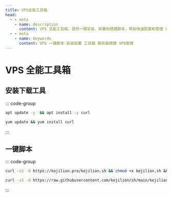 ```yaml
---
title: VPS全能工具箱
head:
  - - meta
    - name: description
      content: VPS 全能工具箱，提供一键安装、部署和搭建脚本，帮助快速配置和管理 VPS 服务器。
  - - meta
    - name: keywords
      content: VPS 一键脚本 安装部署 工具箱 服务器搭建 VPS管理
---
```


# VPS 全能工具箱

## 安装下载工具

::: code-group

```sh [Debian/Ubuntu]
apt update -y  && apt install -y curl
```

```sh [CentOS]
yum update && yum install curl
```

:::

## 一键脚本

::: code-group

```sh [官网版]
curl -sS -O https://kejilion.pro/kejilion.sh && chmod +x kejilion.sh && ./kejilion.sh
```

```sh [GitHub版]
curl -sS -O https://raw.githubusercontent.com/kejilion/sh/main/kejilion.sh && chmod +x kejilion.sh && ./kejilion.sh
```

:::
